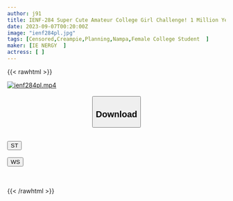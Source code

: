 ```yaml
---
author: j91
title: IENF-284 Super Cute Amateur College Girl Challenge! 1 Million Yen If You Can Ejaculate 15 Ml Of Virgin Sperm! While I'm Embarrassed, I'm Blushing While I'm Nuki The Virgin Ji ○ Port! Unbelievable Raw Saddle Brush Wholesale!
date: 2023-09-07T00:20:00Z
image: "ienf284pl.jpg"
tags: [Censored,Creampie,Planning,Nampa,Female College Student	]
maker: [IE NERGY  ]
actress: [ ]
---
```



{{< rawhtml >}}

<div class="video" data-videoid="PDOOaO6qaks0OAQ">
    <a href="javascript:;">
        <img src="https://my.j91.asia/posts/ienf284pl/ienf284pl.jpg" width="WIDTH" height="HEIGHT" alt="ienf284pl.mp4" loading="lazy">
    </a>
</div>

<script type="text/javascript" src="https://j91.asia/asset/on-demand-st.js"></script>

<br>
  <link rel="stylesheet" href="https://j91.asia/asset/bs5.css">
  
  <center>
  <button class="btn btn-primary" type="button" data-bs-toggle="collapse" data-bs-target=".multi-collapse" aria-expanded="false" aria-controls="multiCollapseExample1 multiCollapseExample2"><h2>Download</h2></button></center>
</p>
<div class="row">
  <div class="col">
    <div class="collapse multi-collapse" id="multiCollapseExample1">
      <div class="card card-body">
	      	      <br>
<div class="buttons">  
<a href="https://streamtape.to/v/PDOOaO6qaks0OAQ"><button class="btn-hover color-3"><i class="fa fa-download"></i> ST</button></a></div>
    </div>
  </div>
</div>
  <div class="col">
    <div class="collapse multi-collapse" id="multiCollapseExample2">
      <div class="card card-body">
	      <br>
<div class="buttons">
    <a href="https://wolfstream.tv/rx92p5kqcbkd"><button class="btn-hover color-9"><i class="fa fa-download"></i> WS</button></a></div>
<br><br>
      </div>
    </div>
  </div>
</div>

{{< /rawhtml >}}